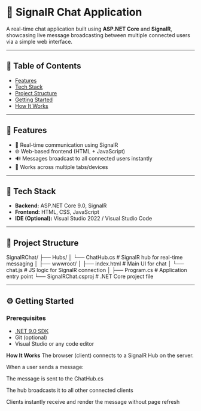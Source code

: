 # 💬 SignalR Chat Application

A real-time chat application built using **ASP.NET Core** and **SignalR**, showcasing live message broadcasting between multiple connected users via a simple web interface.

---

## 📌 Table of Contents

- [Features](#-features)
- [Tech Stack](#-tech-stack)
- [Project Structure](#-project-structure)
- [Getting Started](#-getting-started)
- [How It Works](#-how-it-works)

---

## 🚀 Features

- 🔄 Real-time communication using SignalR
- 🌐 Web-based frontend (HTML + JavaScript)
- 🔊 Messages broadcast to all connected users instantly
- 📱 Works across multiple tabs/devices

---

## 🧰 Tech Stack

- **Backend:** ASP.NET Core 9.0, SignalR
- **Frontend:** HTML, CSS, JavaScript
- **IDE (Optional):** Visual Studio 2022 / Visual Studio Code

---

## 📁 Project Structure
SignalRChat/
├── Hubs/
│ └── ChatHub.cs # SignalR hub for real-time messaging
│
├── wwwroot/
│ ├── index.html # Main UI for chat
│ └── chat.js # JS logic for SignalR connection
│
├── Program.cs # Application entry point
└── SignalRChat.csproj # .NET Core project file


---

## ⚙️ Getting Started

### Prerequisites

- [.NET 9.0 SDK](https://dotnet.microsoft.com/en-us/download)
- Git (optional)
- Visual Studio or any code editor

**How It Works**
The browser (client) connects to a SignalR Hub on the server.

When a user sends a message:

The message is sent to the ChatHub.cs

The hub broadcasts it to all other connected clients

Clients instantly receive and render the message without page refresh




